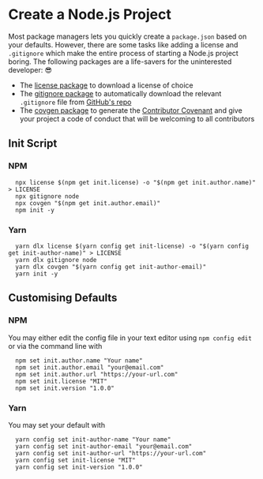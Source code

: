 Create a Node.js Project
==========
Most package managers lets you quickly create a `package.json` based on your defaults. However, there are some tasks like adding a license and `.gitignore` which make the entire process of starting a Node.js project boring. The following packages are a life-savers for the uninterested developer: 😎
- The [license package](https://www.npmjs.com/package/license) to download a license of choice
- The [gitignore package](https://www.npmjs.com/package/gitignore) to automatically download the relevant `.gitignore` file from [GitHub's repo](https://github.com/github/gitignore)
- The [covgen package](https://www.npmjs.com/package/covgen) to generate the [Contributor Covenant](https://www.contributor-covenant.org/) and give your project a code of conduct that will be welcoming to all contributors

## Init Script

### NPM
```shell
  npx license $(npm get init.license) -o "$(npm get init.author.name)" > LICENSE
  npx gitignore node
  npx covgen "$(npm get init.author.email)"
  npm init -y
```

### Yarn
```shell
  yarn dlx license $(yarn config get init-license) -o "$(yarn config get init-author-name)" > LICENSE
  yarn dlx gitignore node
  yarn dlx covgen "$(yarn config get init-author-email)"
  yarn init -y
```

## Customising Defaults

### NPM
You may either edit the config file in your text editor using
`npm config edit`
or via the command line with
```shell
  npm set init.author.name "Your name"
  npm set init.author.email "your@email.com"
  npm set init.author.url "https://your-url.com"
  npm set init.license "MIT"
  npm set init.version "1.0.0"
```

### Yarn
You may set your default with
```shell
  yarn config set init-author-name "Your name"
  yarn config set init-author-email "your@email.com"
  yarn config set init-author-url "https://your-url.com"
  yarn config set init-license "MIT"
  yarn config set init-version "1.0.0"
```